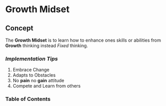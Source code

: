 # Growth Midset
## Concept
The **Growth Midset** is to learn how to enhance ones skills or abilities from **Growth** thinking instead *Fixed* thinking.
### ***Implementation Tips***
  1. Embrace Change
  2. Adapts to Obstacles
  3. No **pain** no **gain** attitude
  4. Compete and Learn from others

### Table of Contents

